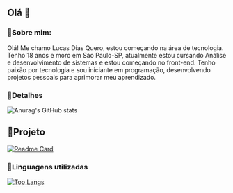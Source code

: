 ## Olá 👋
### 🔹Sobre mim:
Olá! Me chamo Lucas Dias Quero, estou começando na área de tecnologia. Tenho 18 anos e moro em São Paulo-SP, atualmente estou cursando Análise e desenvolvimento de sistemas e estou começando no front-end.
Tenho paixão por tecnologia e sou iniciante em programação, desenvolvendo projetos pessoais para aprimorar meu aprendizado.

### 🔹Detalhes                                                                                                              
![Anurag's GitHub stats](https://github-readme-stats.vercel.app/api?username=LucasDias&show_icons=true&bg_color=00000000)     

## 🔹Projeto
[![Readme Card](https://github-readme-stats.vercel.app/api/pin/?username=LucasDias&repo=Casluud.githuh.io&theme=dark)](https://github.com/anuraghazra/github-readme-stats)

### 🔹Linguagens utilizadas
[![Top Langs](https://github-readme-stats.vercel.app/api/top-langs/?username=LucasDias&layout=compact)](https://github.com/anuraghazra/github-readme-stats)

